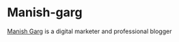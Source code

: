 # Manish-garg
<a href="https://www.manishgarg.com//">Manish Garg</a> is a digital marketer and professional blogger
